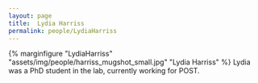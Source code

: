 ```yaml
---
layout: page
title:  Lydia Harriss
permalink: people/LydiaHarriss
---
```

{% marginfigure "LydiaHarriss" "assets/img/people/harriss_mugshot_small.jpg" "Lydia Harriss" %}
Lydia was a PhD student in the lab, currently working for POST.
